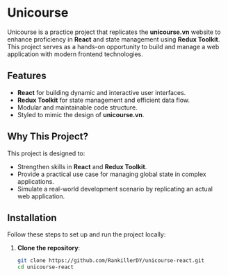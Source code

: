 # Unicourse

Unicourse is a practice project that replicates the **unicourse.vn** website to enhance proficiency in **React** and state management using **Redux Toolkit**. This project serves as a hands-on opportunity to build and manage a web application with modern frontend technologies.

## Features

- **React** for building dynamic and interactive user interfaces.
- **Redux Toolkit** for state management and efficient data flow.
- Modular and maintainable code structure.
- Styled to mimic the design of **unicourse.vn**.

## Why This Project?

This project is designed to:

- Strengthen skills in **React** and **Redux Toolkit**.
- Provide a practical use case for managing global state in complex applications.
- Simulate a real-world development scenario by replicating an actual web application.

## Installation

Follow these steps to set up and run the project locally:

1. **Clone the repository**:
   ```bash
   git clone https://github.com/RankillerDY/unicourse-react.git
   cd unicourse-react
   ```
